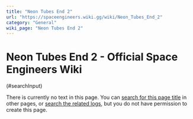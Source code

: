```yaml
---
title: "Neon Tubes End 2"
url: "https://spaceengineers.wiki.gg/wiki/Neon_Tubes_End_2"
category: "General"
wiki_page: "Neon Tubes End 2"
---
```


# Neon Tubes End 2 - Official Space Engineers Wiki

(#searchInput)

There is currently no text in this page. You can [search for this page title](https://spaceengineers.wiki.gg/wiki/Special:Search/Neon_Tubes_End_2 "Special:Search/Neon Tubes End 2") in other pages, or [search the related logs](https://spaceengineers.wiki.gg/wiki/Special:Log?page=Neon_Tubes_End_2), but you do not have permission to create this page.
